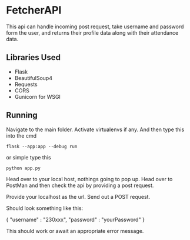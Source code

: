 # FetcherAPI

This api can handle incoming post request, take username and password form the user, and returns their profile data along with their attendance data.

## Libraries Used

+ Flask
+ BeautifulSoup4
+ Requests
+ CORS
+ Gunicorn for WSGI

## Running

Navigate to the main folder. Activate virtualenvs if any. And then type this into the cmd

<code>flask --app:app --debug run</code>

or simple type this 

<code>python app.py</code>

Head over to your local host, nothings going to pop up. Head over to PostMan and then check the api by providing a post request. 

Provide your localhost as the url. Send out a POST request.

Should look something like this:


{ 
   "username" : "230xxx",
   "password" : "yourPassword"
}


This should work or await an appropriate error message. 